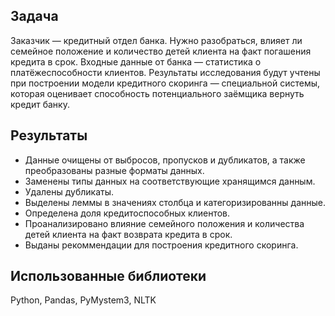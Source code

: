 ## Задача

Заказчик — кредитный отдел банка. Нужно разобраться, влияет ли семейное положение и количество детей клиента на факт погашения кредита в срок. Входные данные от банка — статистика о платёжеспособности клиентов. Результаты исследования будут учтены при построении модели кредитного скоринга — специальной системы, которая оценивает способность потенциального заёмщика вернуть кредит банку.

## Результаты
 
- Данные очищены от выбросов, пропусков и дубликатов, а также преобразованы разные форматы данных. 
- Заменены типы данных на соответствующие хранящимся данным. 
- Удалены дубликаты. 
- Выделены леммы в значениях столбца и категоризированны данные.
- Определена доля кредитоспособных клиентов.
- Проанализировано влияние семейного положения и количества детей клиента на факт возврата кредита в срок. 
- Выданы рекоммендации для построения кредитного скоринга.

## Использованные библиотеки

Python, Pandas, PyMystem3, NLTK
